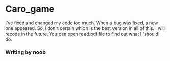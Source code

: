 # Caro_game
I've fixed and changed my code too much. When a bug was fixed, a new one appeared.
So, I don't certain which is the best version in all of this.
I will recode in the future. You can open read.pdf file to find out what I 'should' do.
### Writing by noob
